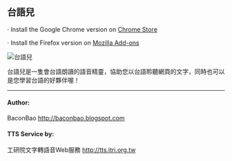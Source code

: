 台語兒
---------------------------------------
‧ Install the Google Chrome version on [Chrome Store](https://chrome.google.com/webstore/detail/%E5%8F%B0%E8%AA%9E%E5%85%92/kckmkinefemhpfnilhkkipfaofenfoja)

‧ Install the Firefox version on [Mozilla Add-ons](https://addons.mozilla.org/zh-TW/firefox/addon/taiwanesewizard/)

![台語兒](http://2.bp.blogspot.com/-90nYQv7Yack/UsAfkPZTlRI/AAAAAAAACNc/NzOAu4_Baq0/s300/github.png)

台語兒是一隻會台語朗讀的語音精靈，協助您以台語聆聽網頁的文字，同時也可以是您學習台語的好夥伴喔！

---------------------------------------
#### Author: ####
BaconBao <http://baconbao.blogspot.com>

#### TTS Service by: ####
工研院文字轉語音Web服務 <http://tts.itri.org.tw>